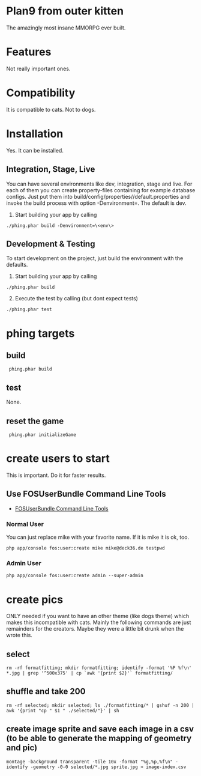Plan9 from outer kitten
==========================
[1]: https://github.com/FriendsOfSymfony/FOSUserBundle/blob/master/Resources/doc/command_line_tools.md "fos-user-commandline-tools"

The amazingly most insane MMORPG ever built.

# Features
Not really important ones.

# Compatibility
It is compatible to cats. Not to dogs.

# Installation
Yes. It can be installed.

## Integration, Stage, Live

You can have several environments like dev, integration, stage and live.
For each of them you can create property-files containing for example database configs.
Just put them into build/config/properties/<environment>/default.properties and invoke the
build process with option -Denvironment=<env>. The default is dev.

1. Start building your app by calling
```
./phing.phar build -Denvironment=\<env\>
```

## Development & Testing
To start development on the project, just build the environment with the defaults.

1. Start building your app by calling
```
./phing.phar build
```
2. Execute the test by calling (but dont expect tests)
```
./phing.phar test
```
# phing targets

## build
```
 phing.phar build
```
## test
None.

## reset the game
```
 phing.phar initializeGame
```

# create users to start
This is important. Do it for faster results.

## Use FOSUserBundle Command Line Tools
- [FOSUserBundle Command Line Tools][1]

### Normal User
You can just replace mike with your favorite name. If it is mike it is ok, too.

```
php app/console fos:user:create mike mike@deck36.de testpwd
```

### Admin User
```
php app/console fos:user:create admin --super-admin
```
# create pics
ONLY needed if you want to have an other theme (like dogs theme) which makes this incompatible with cats.
Mainly the following commands are just remainders for the creators. Maybe they were a little bit drunk when the wrote
 this.

## select
```
rm -rf formatfitting; mkdir formatfitting; identify -format '%P %f\n' *.jpg | grep '^500x375' | cp `awk '{print $2}'` formatfitting/
```

## shuffle and take 200
```
rm -rf selected; mkdir selected; ls ./formatfitting/* | gshuf -n 200 | awk '{print "cp " $1 " ./selected/"}' | sh
```

## create image sprite and save each image in a csv (to be able to generate the mapping of geometry and pic)
```
montage -background transparent -tile 10x -format "%g,%p,%f\n" -identify -geometry -0-0 selected/*.jpg sprite.jpg > image-index.csv
```